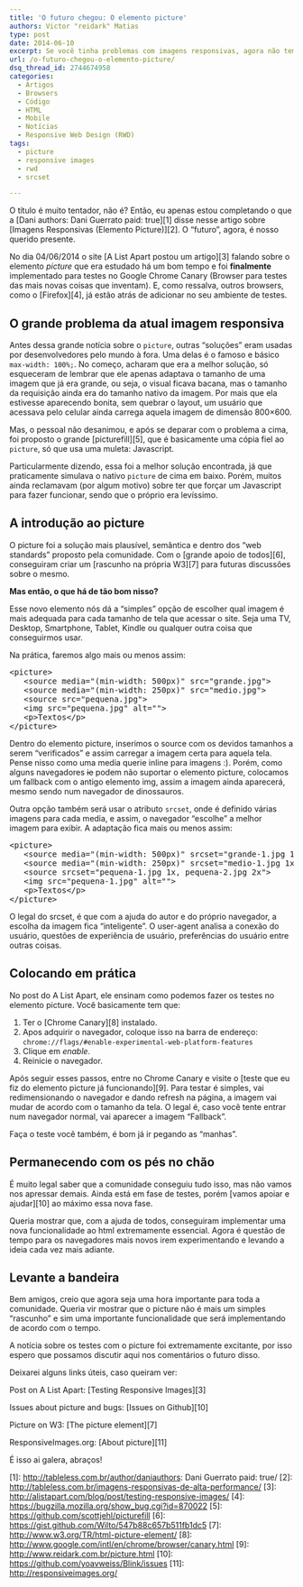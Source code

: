 ```yaml
---
title: 'O futuro chegou: O elemento picture'
authors: Victor "reidark" Matias
type: post
date: 2014-06-10
excerpt: Se você tinha problemas com imagens responsivas, agora não tem mais...
url: /o-futuro-chegou-o-elemento-picture/
dsq_thread_id: 2744674958
categories:
  - Artigos
  - Browsers
  - Código
  - HTML
  - Mobile
  - Notícias
  - Responsive Web Design (RWD)
tags:
  - picture
  - responsive images
  - rwd
  - srcset

---
```

O título é muito tentador, não é? Então, eu apenas estou completando o que a [Dani authors: Dani Guerrato
paid: true][1] disse nesse artigo sobre [Imagens Responsivas (Elemento Picture)][2]. O &#8220;futuro&#8221;, agora, é nosso querido presente.

No dia 04/06/2014 o site [A List Apart postou um artigo][3] falando sobre o elemento _picture_ que era estudado há um bom tempo e foi **finalmente** implementado para testes no Google Chrome Canary (Browser para testes das mais novas coisas que inventam). E, como ressalva, outros browsers, como o [Firefox][4], já estão atrás de adicionar no seu ambiente de testes.

## O grande problema da atual imagem responsiva

Antes dessa grande notícia sobre o `picture`, outras &#8220;soluções&#8221; eram usadas por desenvolvedores pelo mundo à fora. Uma delas é o famoso e básico `max-width: 100%;`. No começo, acharam que era a melhor solução, só esqueceram de lembrar que ele apenas adaptava o tamanho de uma imagem que já era grande, ou seja, o visual ficava bacana, mas o tamanho da requisição ainda era do tamanho nativo da imagem. Por mais que ela estivesse aparecendo bonita, sem quebrar o layout, um usuário que acessava pelo celular ainda carrega aquela imagem de dimensão 800&#215;600.

Mas, o pessoal não desanimou, e após se deparar com o problema a cima, foi proposto o grande [picturefill][5], que é basicamente uma cópia fiel ao `picture`, só que usa uma muleta: Javascript.

Particularmente dizendo, essa foi a melhor solução encontrada, já que praticamente simulava o nativo `picture` de cima em baixo. Porém, muitos ainda reclamavam (por algum motivo) sobre ter que forçar um Javascript para fazer funcionar, sendo que o próprio era levíssimo. 

## A introdução ao picture

O picture foi a solução mais plausível, semântica e dentro dos &#8220;web standards&#8221; proposto pela comunidade. Com o [grande apoio de todos][6], conseguiram criar um [rascunho na própria W3][7] para futuras discussões sobre o mesmo.

**Mas então, o que há de tão bom nisso?**

Esse novo elemento nós dá a &#8220;simples&#8221; opção de escolher qual imagem é mais adequada para cada tamanho de tela que acessar o site. Seja uma TV, Desktop, Smartphone, Tablet, Kindle ou qualquer outra coisa que conseguirmos usar. 

Na prática, faremos algo mais ou menos assim:

<pre class="lang-html">&lt;picture&gt;
   &lt;source media="(min-width: 500px)" src="grande.jpg"&gt;
   &lt;source media="(min-width: 250px)" src="medio.jpg"&gt;
   &lt;source src="pequena.jpg"&gt;
   &lt;img src="pequena.jpg" alt=""&gt;
   &lt;p&gt;Textos&lt;/p&gt;
&lt;/picture&gt;
</pre>

Dentro do elemento picture, inserimos o source com os devidos tamanhos a serem &#8220;verificados&#8221; e assim carregar a imagem certa para aquela tela. Pense nisso como uma media querie inline para imagens :). Porém, como alguns navegadores <del>ie</del> podem não suportar o elemento picture, colocamos um fallback com o antigo elemento img, assim a imagem ainda aparecerá, mesmo sendo num navegador de dinossauros.

Outra opção também será usar o atributo `srcset`, onde é definido várias imagens para cada media, e assim, o navegador &#8220;escolhe&#8221; a melhor imagem para exibir. A adaptação fica mais ou menos assim:

<pre class="lang-html">&lt;picture&gt;
   &lt;source media="(min-width: 500px)" srcset="grande-1.jpg 1x, grande-2.jpg 2x"&gt;
   &lt;source media="(min-width: 250px)" srcset="medio-1.jpg 1x, medio-2.jpg 2x"&gt;
   &lt;source srcset="pequena-1.jpg 1x, pequena-2.jpg 2x"&gt;
   &lt;img src="pequena-1.jpg" alt=""&gt;
   &lt;p&gt;Textos&lt;/p&gt;
&lt;/picture&gt;
</pre>

O legal do srcset, é que com a ajuda do autor e do próprio navegador, a escolha da imagem fica &#8220;inteligente&#8221;. O user-agent analisa a conexão do usuário, questões de experiência de usuário, preferências do usuário entre outras coisas.

## Colocando em prática

No post do A List Apart, ele ensinam como podemos fazer os testes no elemento picture. Você basicamente tem que: 

  1. Ter o [Chrome Canary][8] instalado.
  2. Apos adquirir o navegador, coloque isso na barra de endereço: `chrome://flags/#enable-experimental-web-platform-features`
  3. Clique em _enable_.
  4. Reinicie o navegador.

Após seguir esses passos, entre no Chrome Canary e visite o [teste que eu fiz do elemento picture já funcionando][9]. Para testar é simples, vai redimensionando o navegador e dando refresh na página, a imagem vai mudar de acordo com o tamanho da tela. O legal é, caso você tente entrar num navegador normal, vai aparecer a imagem &#8220;Fallback&#8221;.

Faça o teste você também, é bom já ir pegando as &#8220;manhas&#8221;.

## Permanecendo com os pés no chão

É muito legal saber que a comunidade conseguiu tudo isso, mas não vamos nos apressar demais. Ainda está em fase de testes, porém [vamos apoiar e ajudar][10] ao máximo essa nova fase. 

Queria mostrar que, com a ajuda de todos, conseguiram implementar uma nova funcionalidade ao html extremamente essencial. Agora é questão de tempo para os navegadores mais novos irem experimentando e levando a ideia cada vez mais adiante.

## Levante a bandeira

Bem amigos, creio que agora seja uma hora importante para toda a comunidade. Queria vir mostrar que o picture não é mais um simples &#8220;rascunho&#8221; e sim uma importante funcionalidade que será implementando de acordo com o tempo.

A notícia sobre os testes com o picture foi extremamente excitante, por isso espero que possamos discutir aqui nos comentários o futuro disso.

Deixarei alguns links úteis, caso queiram ver:

Post on A List Apart: [Testing Responsive Images][3]
  
Issues about picture and bugs: [Issues on Github][10]
  
Picture on W3: [The picture element][7]
  
ResponsiveImages.org: [About picture][11]

É isso ai galera, abraços!

 [1]: http://tableless.com.br/author/daniauthors: Dani Guerrato
paid: true/
 [2]: http://tableless.com.br/imagens-responsivas-de-alta-performance/
 [3]: http://alistapart.com/blog/post/testing-responsive-images/
 [4]: https://bugzilla.mozilla.org/show_bug.cgi?id=870022
 [5]: https://github.com/scottjehl/picturefill
 [6]: https://gist.github.com/Wilto/547b88c657b511fb1dc5
 [7]: http://www.w3.org/TR/html-picture-element/
 [8]: http://www.google.com/intl/en/chrome/browser/canary.html
 [9]: http://www.reidark.com.br/picture.html
 [10]: https://github.com/yoavweiss/Blink/issues
 [11]: http://responsiveimages.org/